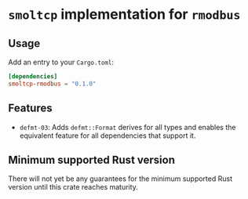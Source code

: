 # `smoltcp` implementation for `rmodbus`

## Usage

Add an entry to your `Cargo.toml`:

```toml
[dependencies]
smoltcp-rmodbus = "0.1.0"
```

## Features

- `defmt-03`: Adds `defmt::Format` derives for all types and enables the equivalent feature for all dependencies that support it.

## Minimum supported Rust version

There will not yet be any guarantees for the minimum supported Rust version until this crate reaches maturity.
